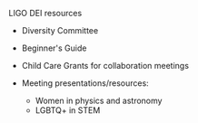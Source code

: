 LIGO DEI resources

* Diversity Committee
* Beginner's Guide
* Child Care Grants for collaboration meetings

* Meeting presentations/resources:
  * Women in physics and astronomy
  * LGBTQ+ in STEM
